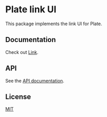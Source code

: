 # Plate link UI

This package implements the link UI for Plate.

## Documentation

Check out [Link](https://plate.udecode.io/docs/plugins/link).

## API

See the [API documentation](https://plate-api.udecode.io/globals.html). 

## License

[MIT](../../../../LICENSE)
